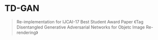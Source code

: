 # TD-GAN
> Re-implementation for IJCAI-17 Best Student Award Paper 《Tag Disentangled Generative Adversarial Networks for Objetc Image Re-rendering》

